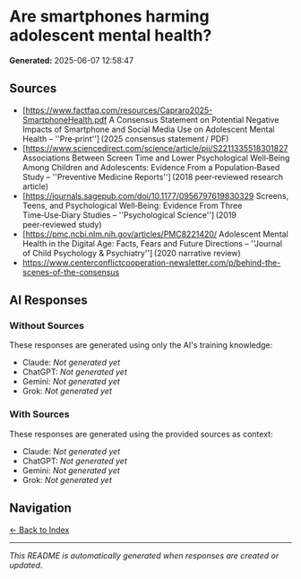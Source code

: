 # Are smartphones harming adolescent mental health?

**Generated:** 2025-06-07 12:58:47

## Sources

* [https://www.factfaq.com/resources/Capraro2025-SmartphoneHealth.pdf A Consensus Statement on Potential Negative Impacts of Smartphone and Social Media Use on Adolescent Mental Health – ''Pre‑print''] (2025 consensus statement / PDF)
* [https://www.sciencedirect.com/science/article/pii/S2211335518301827 Associations Between Screen Time and Lower Psychological Well‑Being Among Children and Adolescents: Evidence From a Population‑Based Study – ''Preventive Medicine Reports''] (2018 peer‑reviewed research article)
* [https://journals.sagepub.com/doi/10.1177/0956797619830329 Screens, Teens, and Psychological Well‑Being: Evidence From Three Time‑Use‑Diary Studies – ''Psychological Science''] (2019 peer‑reviewed study)
* [https://pmc.ncbi.nlm.nih.gov/articles/PMC8221420/ Adolescent Mental Health in the Digital Age: Facts, Fears and Future Directions – ''Journal of Child Psychology & Psychiatry''] (2020 narrative review)
* https://www.centerconflictcooperation-newsletter.com/p/behind-the-scenes-of-the-consensus


## AI Responses

### Without Sources
These responses are generated using only the AI's training knowledge:

- Claude: *Not generated yet*
- ChatGPT: *Not generated yet*
- Gemini: *Not generated yet*
- Grok: *Not generated yet*

### With Sources
These responses are generated using the provided sources as context:

- Claude: *Not generated yet*
- ChatGPT: *Not generated yet*
- Gemini: *Not generated yet*
- Grok: *Not generated yet*

## Navigation

[← Back to Index](../README.md)

---

*This README is automatically generated when responses are created or updated.*
